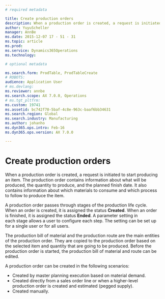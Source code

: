 ```yaml
---
# required metadata

title: Create production orders
description: When a production order is created, a request is initiated to start producing an item. The production order contains information about what will be produced, the quantity to produce, and the planned finish date. It also contains information about which materials to consume and which process to follow to produce the item.
author: YuyuScheller
manager: AnnBe
ms.date: 2015-12-07 17 - 51 - 31
ms.topic: article
ms.prod: 
ms.service: Dynamics365Operations
ms.technology: 

# optional metadata

ms.search.form: ProdTable, ProdTableCreate
# ROBOTS: 
audience: Application User
# ms.devlang: 
ms.reviewer: annbe
ms.search.scope: AX 7.0.0, Operations
# ms.tgt_pltfrm: 
ms.custom: 19741
ms.assetid: bc742f70-5baf-4c8e-963c-baaf6bb34631
ms.search.region: Global
ms.search.industry: Manufacturing
ms.author: johanho
ms.dyn365.ops.intro: Feb-16
ms.dyn365.ops.version: AX 7.0.0

---
```


# Create production orders

When a production order is created, a request is initiated to start producing an item. The production order contains information about what will be produced, the quantity to produce, and the planned finish date. It also contains information about which materials to consume and which process to follow to produce the item.

A production order passes through stages of the production life cycle. When an order is created, it is assigned the status **Created**. When an order is finished, it is assigned the status **Ended**. A parameter setting in each stage allows a user to configure each step. The setting can be set up for a single user or for all users.

The production bill of material and the production route are the main entities of the production order. They are copied to the production order based on the selected item and quantity that are going to be produced. Before the production order is started, the production bill of material and route can be edited.

A production order can be created in the following scenarios:

-   Created by master planning execution based on material demand.
-   Created directly from a sales order line or when a higher-level production order is created and estimated (pegged supply).
-   Created manually.


